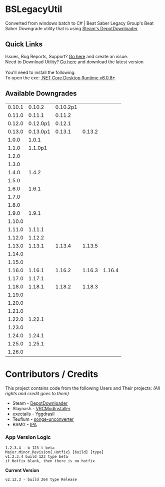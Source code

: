 # BSLegacyUtil
Converted from windows batch to C# | Beat Saber Legacy Group's Beat Saber Downgrade utility that is using [Steam's DepotDownloader](https://github.com/SteamRE/DepotDownloader)

## Quick Links
Issues, Bug Reports, Support? [Go here](https://github.com/MintLily/BSLegacyUtil/issues) and create an issue.<br>
Need to Download Utility? [Go here](https://github.com/MintLily/BSLegacyUtil/releases/latest) and download the latest version<br><br>
You'll need to install the following:<br>
To open the exe: [.NET Core Desktop Runtime v6.0.8+](https://link.bslegacy.com/dotNET_6-0-3)

## Available Downgrades
|        |           |          |          |          |
|--------|-----------|----------|----------|----------|
| 0.10.1 | 0.10.2    | 0.10.2p1 |
| 0.11.0 | 0.11.1    | 0.11.2   |
| 0.12.0 | 0.12.0p1  | 0.12.1   |
| 0.13.0 | 0.13.0p1  | 0.13.1   | 0.13.2   |
| 1.0.0  | 1.0.1     |
| 1.1.0  | 1.1.0p1   |
| 1.2.0  |
| 1.3.0  |
| 1.4.0  | 1.4.2     |
| 1.5.0  |
| 1.6.0  | 1.6.1     |
| 1.7.0  |
| 1.8.0  |
| 1.9.0  | 1.9.1     |
| 1.10.0 |
| 1.11.0 | 1.11.1    |
| 1.12.0 | 1.12.2    |
| 1.13.0 | 1.13.1    | 1.13.4   | 1.13.5   |
| 1.14.0 |
| 1.15.0 |
| 1.16.0 | 1.16.1    | 1.16.2   | 1.16.3   | 1.16.4  |
| 1.17.0 | 1.17.1    |
| 1.18.0 | 1.18.1    | 1.18.2   | 1.18.3   |
| 1.19.0 |
| 1.20.0 |
| 1.21.0 |
| 1.22.0 | 1.22.1    |
| 1.23.0 |
| 1.24.0 | 1.24.1    |
| 1.25.0 | 1.25.1    |
| 1.26.0 |

# Contributors / Credits
This project contains code from the following Users and Their projects: _(All rights and credit goes to them)_
* Steam - [DepotDownloader](https://github.com/SteamRE/DepotDownloader)
* Slaynash - [VRCModInstaller](https://github.com/Slaynash/VRChatModInstaller)
* exectails - [Yggdrasil](https://github.com/exectails/Yggdrasil)
* Teuflum - [songe-unconverter](https://github.com/Teuflum/songe-unconverter)
* BSMG - [IPA](https://github.com/bsmg/BeatSaber-IPA-Reloaded)

### App Version Logic
```
1.2.3.4 - b 123 t beta
Major.Minor.Revision{.Hotfix} [build] [type]
v1.2.3.4 build 123 type beta
if Hotfix blank, then there is no hotfix
```
**Current Version**
```
v2.12.3 - build 264 type Release
```
